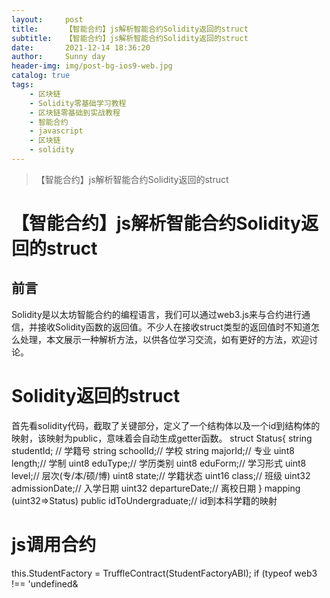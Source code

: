 ```yaml
---
layout:     post
title:      【智能合约】js解析智能合约Solidity返回的struct
subtitle:   【智能合约】js解析智能合约Solidity返回的struct
date:       2021-12-14 18:36:20
author:     Sunny day
header-img: img/post-bg-ios9-web.jpg
catalog: true
tags:
    - 区块链
    - Solidity零基础学习教程
    - 区块链零基础到实战教程
    - 智能合约
    - javascript
    - 区块链
    - solidity
---
```


>【智能合约】js解析智能合约Solidity返回的struct

# 【智能合约】js解析智能合约Solidity返回的struct


## 前言

Solidity是以太坊智能合约的编程语言，我们可以通过web3.js来与合约进行通信，并接收Solidity函数的返回值。不少人在接收struct类型的返回值时不知道怎么处理，本文展示一种解析方法，以供各位学习交流，如有更好的方法，欢迎讨论。

# Solidity返回的struct

首先看solidity代码，截取了关键部分，定义了一个结构体以及一个id到结构体的映射，该映射为public，意味着会自动生成getter函数。
struct Status{ string studentId; // 学籍号 string schoolId;// 学校 string majorId;// 专业 uint8 length;// 学制 uint8 eduType;// 学历类别 uint8 eduForm;// 学习形式 uint8 level;// 层次(专/本/硕/博) uint8 state;// 学籍状态 uint16 class;// 班级 uint32 admissionDate;// 入学日期 uint32 departureDate;// 离校日期 } mapping (uint32=>Status) public idToUndergraduate;// id到本科学籍的映射

# js调用合约

this.StudentFactory = TruffleContract(StudentFactoryABI); if (typeof web3 !== 'undefined&
